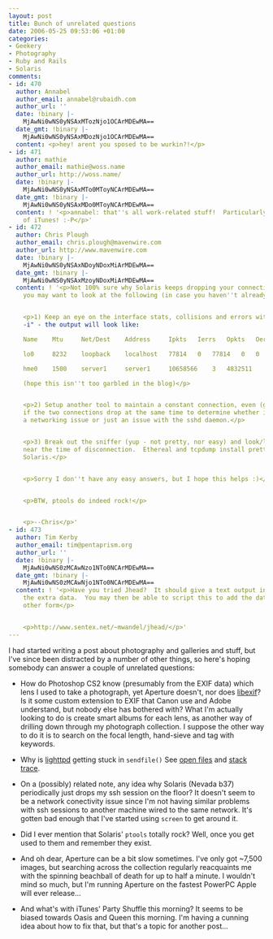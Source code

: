 ```yaml
---
layout: post
title: Bunch of unrelated questions
date: 2006-05-25 09:53:06 +01:00
categories:
- Geekery
- Photography
- Ruby and Rails
- Solaris
comments:
- id: 470
  author: Annabel
  author_email: annabel@rubaidh.com
  author_url: ''
  date: !binary |-
    MjAwNi0wNS0yNSAxMTozNjo1OCArMDEwMA==
  date_gmt: !binary |-
    MjAwNi0wNS0yNSAxMDozNjo1OCArMDEwMA==
  content: <p>hey! arent you sposed to be wurkin?!</p>
- id: 471
  author: mathie
  author_email: mathie@woss.name
  author_url: http://woss.name/
  date: !binary |-
    MjAwNi0wNS0yNSAxMTo0MToyNCArMDEwMA==
  date_gmt: !binary |-
    MjAwNi0wNS0yNSAxMDo0MToyNCArMDEwMA==
  content: ! '<p>annabel: that''s all work-related stuff!  Particularly the twiddling
    of iTunes! :-P</p>'
- id: 472
  author: Chris Plough
  author_email: chris.plough@mavenwire.com
  author_url: http://www.mavenwire.com
  date: !binary |-
    MjAwNi0wNS0yNSAxNDoyNDoxMiArMDEwMA==
  date_gmt: !binary |-
    MjAwNi0wNS0yNSAxMzoyNDoxMiArMDEwMA==
  content: ! '<p>Not 100% sure why Solaris keeps dropping your connection - though
    you may want to look at the following (in case you haven''t already):</p>


    <p>1) Keep an eye on the interface stats, collisions and errors with "netstat
    -i" - the output will look like:

    Name    Mtu     Net/Dest    Address     Ipkts   Ierrs   Opkts   Oerrs   Collis  Queue

    lo0     8232    loopback    localhost   77814   0   77814   0   0   0

    hme0    1500    server1     server1     10658566    3   4832511     0   279257  0

    (hope this isn''t too garbled in the blog)</p>


    <p>2) Setup another tool to maintain a constant connection, even (gasp) telnet.  See
    if the two connections drop at the same time to determine whether it is truly
    a networking issue or just an issue with the sshd daemon.</p>


    <p>3) Break out the sniffer (yup - not pretty, nor easy) and look/log the packets
    near the time of disconnection.  Ethereal and tcpdump install pretty easily on
    Solaris.</p>


    <p>Sorry I don''t have any easy answers, but I hope this helps :)</p>


    <p>BTW, ptools do indeed rock!</p>


    <p>--Chris</p>'
- id: 473
  author: Tim Kerby
  author_email: tim@pentaprism.org
  author_url: ''
  date: !binary |-
    MjAwNi0wNS0zMCAwNzo1NTo0NCArMDEwMA==
  date_gmt: !binary |-
    MjAwNi0wNS0zMCAwNjo1NTo0NCArMDEwMA==
  content: ! '<p>Have you tried Jhead?  It should give a text output including all
    the extra data.  You may then be able to script this to add the data back in some
    other form</p>


    <p>http://www.sentex.net/~mwandel/jhead/</p>'
---
```

I had started writing a post about photography and galleries and stuff, but I've since been distracted by a number of other things, so here's hoping somebody can answer a couple of unrelated questions:

* How do Photoshop CS2 know (presumably from the EXIF data) which lens I used to take a photograph, yet Aperture doesn't, nor does [libexif](http://libexif.sourceforge.net/)?  Is it some custom extension to EXIF that Canon use and Adobe understand, but nobody else has bothered with?  What I'm actually looking to do is create smart albums for each lens, as another way of drilling down through my photograph collection.  I suppose the other way to do it is to search on the focal length, hand-sieve and tag with keywords.

* Why is [lighttpd](http://www.lighttpd.net/) getting stuck in `sendfile()`  See [open files](http://woss.name/dist/lighttpd.pfiles.txt) and [stack trace](http://woss.name/dist/lighttpd.pstack.txt).

* On a (possibly) related note, any idea why Solaris (Nevada b37) periodically just drops my ssh session on the floor?  It doesn't seem to be a network conectivity issue since I'm not having similar problems with ssh sessions to another machine wired to the same network.  It's gotten bad enough that I've started using `screen` to get around it.

* Did I ever mention that Solaris' `ptools` totally rock?  Well, once you get used to them and remember they exist.

* And oh dear, Aperture can be a bit slow sometimes.  I've only got ~7,500 images, but searching across the collection regularly reacquaints me with the spinning beachball of death for up to half a minute.  I wouldn't mind so much, but I'm running Aperture on the fastest PowerPC Apple will ever release...

* And what's with iTunes' Party Shuffle this morning?  It seems to be biased towards Oasis and Queen this morning.  I'm having a cunning idea about how to fix that, but that's a topic for another post...
